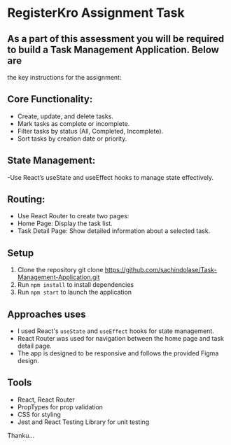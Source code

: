 # RegisterKro Assignment Task

## As a part of this assessment you will be required to build a Task Management Application. Below are
the key instructions for the assignment:

## Core Functionality:
- Create, update, and delete tasks.
- Mark tasks as complete or incomplete.
- Filter tasks by status (All, Completed, Incomplete).
- Sort tasks by creation date or priority.
  
## State Management:
-Use React’s useState and useEffect hooks to manage state effectively.

## Routing:
- Use React Router to create two pages:
- Home Page: Display the task list.
- Task Detail Page: Show detailed information about a selected task.

## Setup
1. Clone the repository git clone https://github.com/sachindolase/Task-Management-Application.git
2. Run `npm install` to install dependencies
3. Run `npm start` to launch the application

## Approaches uses
- I used React's `useState` and `useEffect` hooks for state management.
- React Router was used for navigation between the home page and task detail page.
- The app is designed to be responsive and follows the provided Figma design.

## Tools 
- React, React Router
- PropTypes for prop validation
- CSS for styling
- Jest and React Testing Library for unit testing

Thanku...

